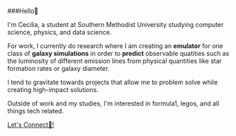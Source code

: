 ###Hello💫

I'm Cecilia, a student at Southern Methodist University studying computer science, physics, and data science.

For work, I currently do research where I am creating an **emulator** for one class of **galaxy simulations** in order to **predict** observable quatities such as the luminosity of different emission lines from physical quantities like star formation rates or galaxy diameter.

I tend to gravitate towards projects that allow me to problem solve while creating high-impact solutions. 

Outside of work and my studies, I'm interested in formula1, legos, and all things tech related.

[Let's Connect🎯!](linkedin.com/in/cecilia-tipping)
